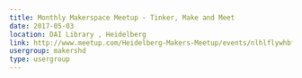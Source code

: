 ```yaml
---
title: Monthly Makerspace Meetup - Tinker, Make and Meet
date: 2017-05-03
location: DAI Library , Heidelberg
link: http://www.meetup.com/Heidelberg-Makers-Meetup/events/nlhlflywhbfb/
usergroup: makershd
type: usergroup
---
```

